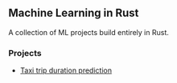 ## Machine Learning in Rust

A collection of ML projects build entirely in Rust.

### Projects

- [Taxi trip duration prediction](./taxi-trip-duration-prediction/README.md)